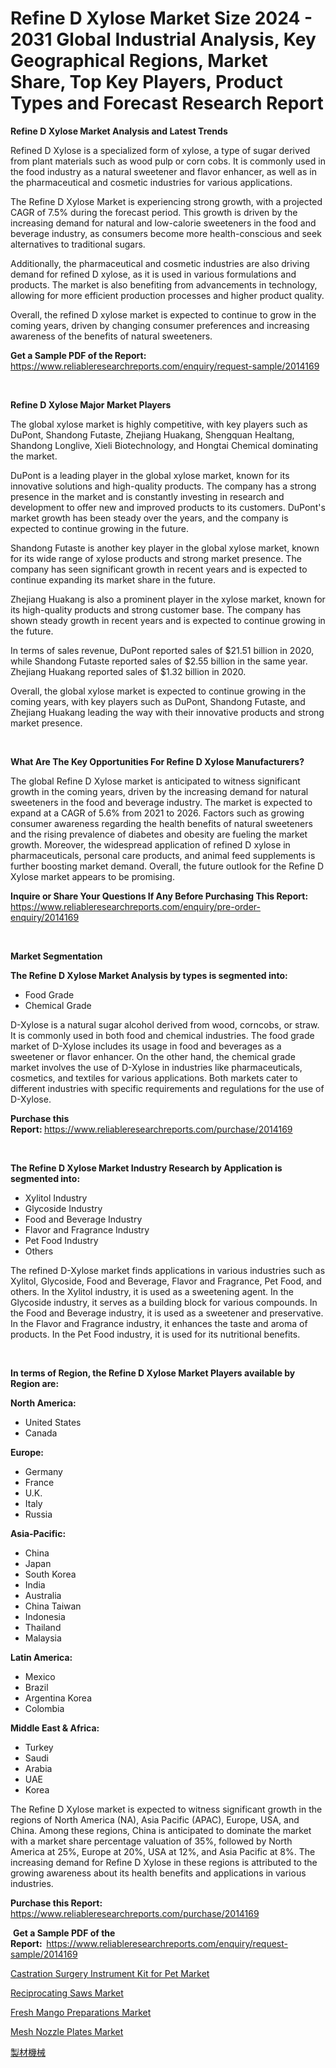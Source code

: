 <p><h1>Refine D Xylose Market Size 2024 - 2031 Global Industrial Analysis, Key Geographical Regions, Market Share, Top Key Players, Product Types and Forecast Research Report</h1></p><p><strong>Refine D Xylose Market Analysis and Latest Trends</strong></p>
<p><p>Refined D Xylose is a specialized form of xylose, a type of sugar derived from plant materials such as wood pulp or corn cobs. It is commonly used in the food industry as a natural sweetener and flavor enhancer, as well as in the pharmaceutical and cosmetic industries for various applications.</p><p>The Refine D Xylose Market is experiencing strong growth, with a projected CAGR of 7.5% during the forecast period. This growth is driven by the increasing demand for natural and low-calorie sweeteners in the food and beverage industry, as consumers become more health-conscious and seek alternatives to traditional sugars.</p><p>Additionally, the pharmaceutical and cosmetic industries are also driving demand for refined D xylose, as it is used in various formulations and products. The market is also benefiting from advancements in technology, allowing for more efficient production processes and higher product quality.</p><p>Overall, the refined D xylose market is expected to continue to grow in the coming years, driven by changing consumer preferences and increasing awareness of the benefits of natural sweeteners.</p></p>
<p><strong>Get a Sample PDF of the Report:&nbsp;</strong> <a href="https://www.reliableresearchreports.com/enquiry/request-sample/2014169">https://www.reliableresearchreports.com/enquiry/request-sample/2014169</a></p>
<p>&nbsp;</p>
<p><strong>Refine D Xylose Major Market Players</strong></p>
<p><p>The global xylose market is highly competitive, with key players such as DuPont, Shandong Futaste, Zhejiang Huakang, Shengquan Healtang, Shandong Longlive, Xieli Biotechnology, and Hongtai Chemical dominating the market. </p><p>DuPont is a leading player in the global xylose market, known for its innovative solutions and high-quality products. The company has a strong presence in the market and is constantly investing in research and development to offer new and improved products to its customers. DuPont's market growth has been steady over the years, and the company is expected to continue growing in the future.</p><p>Shandong Futaste is another key player in the global xylose market, known for its wide range of xylose products and strong market presence. The company has seen significant growth in recent years and is expected to continue expanding its market share in the future. </p><p>Zhejiang Huakang is also a prominent player in the xylose market, known for its high-quality products and strong customer base. The company has shown steady growth in recent years and is expected to continue growing in the future.</p><p>In terms of sales revenue, DuPont reported sales of $21.51 billion in 2020, while Shandong Futaste reported sales of $2.55 billion in the same year. Zhejiang Huakang reported sales of $1.32 billion in 2020. </p><p>Overall, the global xylose market is expected to continue growing in the coming years, with key players such as DuPont, Shandong Futaste, and Zhejiang Huakang leading the way with their innovative products and strong market presence.</p></p>
<p>&nbsp;</p>
<p><strong>What Are The Key Opportunities For Refine D Xylose Manufacturers?</strong></p>
<p><p>The global Refine D Xylose market is anticipated to witness significant growth in the coming years, driven by the increasing demand for natural sweeteners in the food and beverage industry. The market is expected to expand at a CAGR of 5.6% from 2021 to 2026. Factors such as growing consumer awareness regarding the health benefits of natural sweeteners and the rising prevalence of diabetes and obesity are fueling the market growth. Moreover, the widespread application of refined D xylose in pharmaceuticals, personal care products, and animal feed supplements is further boosting market demand. Overall, the future outlook for the Refine D Xylose market appears to be promising.</p></p>
<p><strong>Inquire or Share Your Questions If Any Before Purchasing This Report:</strong> <a href="https://www.reliableresearchreports.com/enquiry/pre-order-enquiry/2014169">https://www.reliableresearchreports.com/enquiry/pre-order-enquiry/2014169</a></p>
<p>&nbsp;</p>
<p><strong>Market Segmentation</strong></p>
<p><strong>The Refine D Xylose Market Analysis by types is segmented into:</strong></p>
<p><ul><li>Food Grade</li><li>Chemical Grade</li></ul></p>
<p><p>D-Xylose is a natural sugar alcohol derived from wood, corncobs, or straw. It is commonly used in both food and chemical industries. The food grade market of D-Xylose includes its usage in food and beverages as a sweetener or flavor enhancer. On the other hand, the chemical grade market involves the use of D-Xylose in industries like pharmaceuticals, cosmetics, and textiles for various applications. Both markets cater to different industries with specific requirements and regulations for the use of D-Xylose.</p></p>
<p><strong>Purchase this Report:&nbsp;</strong><a href="https://www.reliableresearchreports.com/purchase/2014169">https://www.reliableresearchreports.com/purchase/2014169</a></p>
<p>&nbsp;</p>
<p><strong>The Refine D Xylose Market Industry Research by Application is segmented into:</strong></p>
<p><ul><li>Xylitol Industry</li><li>Glycoside Industry</li><li>Food and Beverage Industry</li><li>Flavor and Fragrance Industry</li><li>Pet Food Industry</li><li>Others</li></ul></p>
<p><p>The refined D-Xylose market finds applications in various industries such as Xylitol, Glycoside, Food and Beverage, Flavor and Fragrance, Pet Food, and others. In the Xylitol industry, it is used as a sweetening agent. In the Glycoside industry, it serves as a building block for various compounds. In the Food and Beverage industry, it is used as a sweetener and preservative. In the Flavor and Fragrance industry, it enhances the taste and aroma of products. In the Pet Food industry, it is used for its nutritional benefits.</p></p>
<p>&nbsp;</p>
<p><strong>In terms of Region, the Refine D Xylose Market Players available by Region are:</strong></p>
<p>
    <p> <strong> North America: </strong>
        <ul>
            <li>United States</li>
            <li>Canada</li>
        </ul>
        </p> 
    <p> <strong> Europe: </strong>
        <ul>
            <li>Germany</li>
            <li>France</li>
            <li>U.K.</li>
            <li>Italy</li>
            <li>Russia</li>
        </ul>
        </p> 
    <p> <strong> Asia-Pacific: </strong>
        <ul>
            <li>China</li>
            <li>Japan</li>
            <li>South Korea</li>
            <li>India</li>
            <li>Australia</li>
            <li>China Taiwan</li>
            <li>Indonesia</li>
            <li>Thailand</li>
            <li>Malaysia</li>
        </ul>
        </p> 
    <p> <strong> Latin America: </strong>
        <ul>
            <li>Mexico</li>
            <li>Brazil</li>
            <li>Argentina Korea</li>
            <li>Colombia</li>
        </ul>
        </p> 
    <p> <strong> Middle East & Africa: </strong>
        <ul>
            <li>Turkey</li>
            <li>Saudi</li>
            <li>Arabia</li>
            <li>UAE</li>
            <li>Korea</li>
        </ul>
    </p>
    </p>
<p><p>The Refine D Xylose market is expected to witness significant growth in the regions of North America (NA), Asia Pacific (APAC), Europe, USA, and China. Among these regions, China is anticipated to dominate the market with a market share percentage valuation of 35%, followed by North America at 25%, Europe at 20%, USA at 12%, and Asia Pacific at 8%. The increasing demand for Refine D Xylose in these regions is attributed to the growing awareness about its health benefits and applications in various industries.</p></p>
<p><strong>Purchase this Report: </strong><a href="https://www.reliableresearchreports.com/purchase/2014169">https://www.reliableresearchreports.com/purchase/2014169</a></p>
<p>&nbsp;<strong>Get a Sample PDF of the Report:&nbsp;&nbsp;</strong><a href="https://www.reliableresearchreports.com/enquiry/request-sample/2014169">https://www.reliableresearchreports.com/enquiry/request-sample/2014169</a></p>
<p><strong></strong></p>
<p><p><a href="https://github.com/sonuprakash1/Market-Research-Report-List-1/blob/main/castration-surgery-instrument-kit-for-pet-market.md">Castration Surgery Instrument Kit for Pet Market</a></p><p><a href="https://issuu.com/reportprime-2/docs/reciprocating-saws-market-size-2030.pptx">Reciprocating Saws Market</a></p><p><a href="https://github.com/Whitneyboyettebo9kiw7yr13/Market-Research-Report-List-1/blob/main/fresh-mango-preparations-market.md">Fresh Mango Preparations Market</a></p><p><a href="https://view.publitas.com/reportprime-1/mesh-nozzle-plates-market-size-global-industry-overview-market-segmentation-and-forecast-2024-to-2031/">Mesh Nozzle Plates Market</a></p><p><a href="https://github.com/adcxff01450218/Market-Research-Report-List-1/blob/main/7182894185608.md">製材機械</a></p></p>